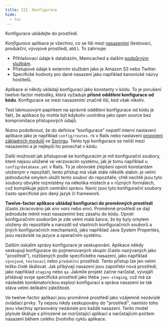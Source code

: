 ```yaml
---
title: III. Konfigurace
hide:
  - toc
---
```

Konfigurace ukládejte do prostředí.

*Konfigurace* aplikace je všechno, co se liší mezi [nasazeními](./codebase.md) (testovací, produkční, vývojové prostředí, atd.). To zahrnuje:

* Přihlašovací údaje k databázím, Memcached a dalším [podpůrným službám](./backing-services.md).
* Přístupové údaje k externím službám jako je Amazon S3 nebo Twitter.
* Specifické hodnoty pro dané nasazení jako například kanonické názvy hostitelů.

Aplikace si někdy ukládají konfiguraci jako konstanty v kódu. To je porušení twelve-factor metodiky, která vyžaduje **přísné oddělení konfigurace od kódu**. Konfigurace se mezi nasazeními značně liší, kód však nikoliv.

Test lakmusovým papírkem na správné oddělení konfigurace od kódu je fakt, že aplikace by mohla být kdykoliv uvolněna jako open source bez kompromitace přístupových údajů.

Nutno podotknout, že do definice "konfigurace" *nepatří* interní nastavení aplikace jako je například `config/routes.rb` v Rails nebo nastavení [propojení základních modulů](http://docs.spring.io/spring/docs/current/spring-framework-reference/html/beans.html) ve [Springu](http://spring.io/). Tento typ konfigurace se neliší mezi nasazeními a je nejlepší ho ponechat v kódu.

Další možností jak přistupovat ke konfiguracím je mít konfigurační soubory, které nejsou uložené ve verzovacím systému, jak je tomu například u `config/database.yml` v Rails. To je obrovské zlepšení oproti konstantám uloženým v repozitáři, tento přístup má však stále několik slabin: je velmi jednoduché omylem uložit tento soubor do repozitáře; chtě nechtě jsou tyto soubory obvykle rozmístěny na několika místech a v různých formátech, což komplikuje jejich centrální správu. Navíc jsou tyto konfigurační soubory často specifické pro daný jazyk či framework.

**Twelve-factor aplikace ukládají konfiguraci do proměnných prostředí** (často zkracováno jak *env vars* nebo *env*). Proměnné prostředí se dají jednoduše měnit mezi nasazeními bez zásahu do kódu. Oproti konfiguračním souborům je zde velmi malá šance, že by byly omylem uloženy do repozitáře a narozdíl od vlastních konfiguračních souborů a jiných konfiguračních mechanismů, jako například Java System Properties, jsou nezávislé na jazyce a operačním systému.

Dalším úskalím správy konfigurace je seskupování. Aplikace někdy seskupují konfigurace do pojmenovaných skupin (často nazývaných jako "prostředí"), rozlišených podle specifického nasazení, jako například `vývojové`, `testovací` nebo `produkční` prostředí. Tento přístup lze jen velmi težko čistě škálovat. Jak přibývají nasazení jsou zapotřebí nová prostředí, jako například `staging` nebo `qa`. Jakmile projekt začne narůstat, vývojáři přidávají svoje specifická prostředí jako třeba `joes-staging`, což má za následek kombinatorickou explozi konfigurací a správa nasazení se tak stáva velmi delikátní záležitostí.

Ve twelve-factor aplikaci jsou proměnné prostředí jako vzájemně nezávislé ovládací prvky. Ty nejsou nikdy seskupovány do "prostředí", namísto toho jsou všechny spravovány nezávisle pro každé nasazení. Tento model plynule škáluje s přirozeně se rozrůstající aplikací a narůstajícím počtem nasazení během celého životního cyklu aplikace.
